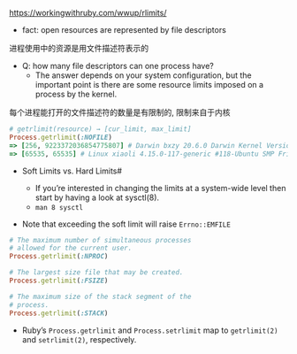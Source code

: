 https://workingwithruby.com/wwup/rlimits/

+ fact: open resources are represented by file descriptors

进程使用中的资源是用文件描述符表示的

+ Q: how many file descriptors can one process have?
    + The answer depends on your system configuration, but the important point is there are some resource limits imposed on a process by the kernel.

每个进程能打开的文件描述符的数量是有限制的, 限制来自于内核

```ruby
# getrlimit(resource) → [cur_limit, max_limit]
Process.getrlimit(:NOFILE)
=> [256, 9223372036854775807] # Darwin bxzy 20.6.0 Darwin Kernel Version 20.6.0: Wed Nov 10 22:23:07 PST 2021; root:xnu-7195.141.14~1/RELEASE_X86_64 x86_64
=> [65535, 65535] # Linux xiaoli 4.15.0-117-generic #118-Ubuntu SMP Fri Sep 4 20:02:41 UTC 2020 x86_64 x86_64 x86_64 GNU/Linux
```

+ Soft Limits vs. Hard Limits#
    + If you’re interested in changing the limits at a system-wide level then start by having a look at sysctl(8).
    + `man 8 sysctl`


+ Note that exceeding the soft limit will raise `Errno::EMFILE`

```ruby
# The maximum number of simultaneous processes
# allowed for the current user.
Process.getrlimit(:NPROC)

# The largest size file that may be created.
Process.getrlimit(:FSIZE)

# The maximum size of the stack segment of the
# process.
Process.getrlimit(:STACK)
```

+ Ruby’s `Process.getrlimit` and `Process.setrlimit` map to `getrlimit(2)` and `setrlimit(2)`, respectively.

